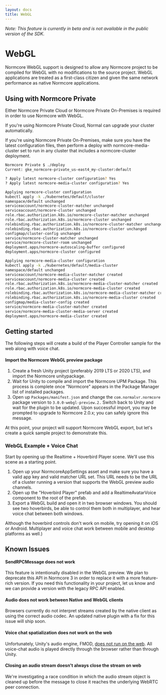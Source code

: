 ```yaml
---
layout: docs
title: WebGL
---
```

*Note: This feature is currently in beta and is not available in the public version of the SDK.*

# WebGL
Normcore WebGL support is designed to allow any Normcore project to be compiled for WebGL with no modifications to the source project. WebGL applications are treated as a first-class citizen and given the same network performance as native Normcore applications.

## Using with Normcore Private
Either Normcore Private Cloud or Normcore Private On-Premises is required in order to use Normcore with WebGL.

If you're using Normcore Private Cloud, Normal can upgrade your cluster automatically.

If you're using Normcore Private On-Premises, make sure you have the latest configuration files, then perform a deploy with normcore-media-cluster set to run in any cluster that includes a normcore-cluster deployment.

```bash
Normcore Private $ ./deploy
Current: gke_normcore-private_us-east4_my-cluster:default

? Apply latest normcore-cluster configuration? Yes
? Apply latest normcore-media-cluster configuration? Yes

Applying normcore-cluster configuration
kubectl apply -k ./kubernetes/default/cluster
namespace/default unchanged
serviceaccount/normcore-cluster-matcher unchanged
serviceaccount/normcore-cluster unchanged
role.rbac.authorization.k8s.io/normcore-cluster-matcher unchanged
role.rbac.authorization.k8s.io/normcore-cluster unchanged
rolebinding.rbac.authorization.k8s.io/normcore-cluster-matcher unchanged
rolebinding.rbac.authorization.k8s.io/normcore-cluster unchanged
configmap/cluster-config unchanged
service/normcore-cluster-matcher unchanged
service/normcore-cluster-room unchanged
deployment.apps/normcore-autoscaling-buffer configured
deployment.apps/normcore-cluster configured

Applying normcore-media-cluster configuration
kubectl apply -k ./kubernetes/default/media-cluster
namespace/default unchanged
serviceaccount/normcore-media-cluster-matcher created
serviceaccount/normcore-media-cluster created
role.rbac.authorization.k8s.io/normcore-media-cluster-matcher created
role.rbac.authorization.k8s.io/normcore-media-cluster created
rolebinding.rbac.authorization.k8s.io/normcore-media-cluster-matcher created
rolebinding.rbac.authorization.k8s.io/normcore-media-cluster created
configmap/media-cluster-config created
service/normcore-media-cluster-matcher created
service/normcore-media-cluster-media-server created
deployment.apps/normcore-media-cluster created
```

## Getting started

The following steps will create a build of the Player Controller sample for the web along with voice chat.

#### Import the Normcore WebGL preview package

1. Create a fresh Unity project (preferably 2019 LTS or 2020 LTS), and import the Normcore unitypackage.
2. Wait for Unity to compile and import the Normcore UPM Package. This process is complete once "Normcore" appears in the Package Manager list of installed packages.
3. Open up `Packages/manifest.json` and change the `com.normalvr.normcore` package version to `3.0.0-webgl-preview.2.` Switch back to Unity and wait for the plugin to be updated. Upon successful import, you may be prompted to upgrade to Normcore 2.0.x; you can safely ignore this message.

At this point, your project will support Normcore WebGL export, but let's create a quick sample project to demonstrate this.

### WebGL Example + Voice Chat

Start by opening up the Realtime + Hoverbird Player scene. We'll use this scene as a starting point.

1. Open up your NormcoreAppSettings asset and make sure you have a valid app key and valid matcher URL set. This URL needs to be the URL of a cluster running a version that supports the WebGL preview audio channels.
2. Open up the "Hoverbird Player" prefab and add a RealtimeAvatarVoice component to the root of the prefab.
3. Export a WebGL build and open it in two browser windows. You should see two hoverbirds, be able to control them both in multiplayer, and hear voice chat between both windows.

Although the hoverbird controls don't work on mobile, try opening it on iOS or Android. Multiplayer and voice chat work between mobile and desktop platforms as well.)

## Known Issues

#### SendRPCMessage does not work
This feature is intentionally disabled in the WebGL preview. We plan to deprecate this API in Normcore 3 in order to replace it with a more feature-rich version. If you need this functionality in your project, let us know and we can provide a version with the legacy RPC API enabled.


#### Audio does not work between Native and WebGL clients
Browsers currently do not interpret streams created by the native client as using the correct audio codec. An updated native plugin with a fix for this issue will ship soon.

#### Voice chat spatialization does not work on the web

Unfortunately, Unity's audio engine, FMOD, [does not run on the web](https://docs.unity3d.com/Manual/webgl-audio.html). All voice-chat audio is played directly through the browser rather than through Unity.

#### Closing an audio stream doesn't always close the stream on web
We're investigating a race condition in which the audio stream object is cleaned up before the message to close it reaches the underlying WebRTC peer connection.

